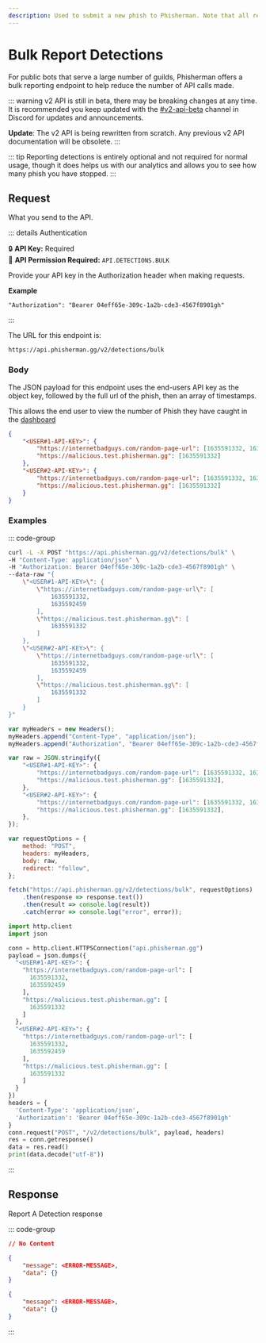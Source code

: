 ```yaml
---
description: Used to submit a new phish to Phisherman. Note that all reports are reviewed manually before any new domains are added to Phisherman.
---
```


# Bulk Report Detections <Badge type="warning" text="POST" />

For public bots that serve a large number of guilds, Phisherman offers a bulk reporting endpoint to help reduce the number of API calls made.

::: warning
v2 API is still in beta, there may be breaking changes at any time. It is recommended you keep updated with the [#v2-api-beta](https://discord.com/channels/878130674844979210/904090622208663632) channel in Discord for updates and announcements.

**Update**: The v2 API is being rewritten from scratch. Any previous v2 API documentation will be obsolete.
:::

::: tip
Reporting detections is entirely optional and not required for normal usage, though it does helps us with our analytics and allows you to see how many phish you have stopped.
:::

## Request

What you send to the API.

::: details Authentication

:lock: **API Key:** Required  
:key: **API Permission Required:** `API.DETECTIONS.BULK`

Provide your API key in the Authorization header when making requests.

**Example**

```
"Authorization": "Bearer 04eff65e-309c-1a2b-cde3-4567f8901gh"
```

:::

The URL for this endpoint is:

```
https://api.phisherman.gg/v2/detections/bulk
```

### Body

The JSON payload for this endpoint uses the end-users API key as the object key, followed by the full url of the phish, then an array of timestamps.

This allows the end user to view the number of Phish they have caught in the [dashboard](https://phisherman.gg/home)

```json
{
	"<USER#1-API-KEY>": {
		"https://internetbadguys.com/random-page-url": [1635591332, 1635592459],
		"https://malicious.test.phisherman.gg": [1635591332]
	},
	"<USER#2-API-KEY>": {
		"https://internetbadguys.com/random-page-url": [1635591332, 1635592459],
		"https://malicious.test.phisherman.gg": [1635591332]
	}
}
```

### Examples

::: code-group

```sh [CURL]
curl -L -X POST "https://api.phisherman.gg/v2/detections/bulk" \
-H "Content-Type: application/json" \
-H "Authorization: Bearer 04eff65e-309c-1a2b-cde3-4567f8901gh" \
--data-raw "{
    \"<USER#1-API-KEY>\": {
        \"https://internetbadguys.com/random-page-url\": [
            1635591332,
            1635592459
        ],
        \"https://malicious.test.phisherman.gg\": [
            1635591332
        ]
    },
    \"<USER#2-API-KEY>\": {
        \"https://internetbadguys.com/random-page-url\": [
            1635591332,
            1635592459
        ],
        \"https://malicious.test.phisherman.gg\": [
            1635591332
        ]
    }
}"

```

```js [JavaScript]
var myHeaders = new Headers();
myHeaders.append("Content-Type", "application/json");
myHeaders.append("Authorization", "Bearer 04eff65e-309c-1a2b-cde3-4567f8901gh");

var raw = JSON.stringify({
	"<USER#1-API-KEY>": {
		"https://internetbadguys.com/random-page-url": [1635591332, 1635592459],
		"https://malicious.test.phisherman.gg": [1635591332],
	},
	"<USER#2-API-KEY>": {
		"https://internetbadguys.com/random-page-url": [1635591332, 1635592459],
		"https://malicious.test.phisherman.gg": [1635591332],
	},
});

var requestOptions = {
	method: "POST",
	headers: myHeaders,
	body: raw,
	redirect: "follow",
};

fetch("https://api.phisherman.gg/v2/detections/bulk", requestOptions)
	.then(response => response.text())
	.then(result => console.log(result))
	.catch(error => console.log("error", error));
```

```py [Python]
import http.client
import json

conn = http.client.HTTPSConnection("api.phisherman.gg")
payload = json.dumps({
  "<USER#1-API-KEY>": {
    "https://internetbadguys.com/random-page-url": [
      1635591332,
      1635592459
    ],
    "https://malicious.test.phisherman.gg": [
      1635591332
    ]
  },
  "<USER#2-API-KEY>": {
    "https://internetbadguys.com/random-page-url": [
      1635591332,
      1635592459
    ],
    "https://malicious.test.phisherman.gg": [
      1635591332
    ]
  }
})
headers = {
  'Content-Type': 'application/json',
  'Authorization': 'Bearer 04eff65e-309c-1a2b-cde3-4567f8901gh'
}
conn.request("POST", "/v2/detections/bulk", payload, headers)
res = conn.getresponse()
data = res.read()
print(data.decode("utf-8"))
```

:::

## Response

Report A Detection response

::: code-group

```json [HTTP 204]
// No Content
```

```json [HTTP 400]
{
	"message": <ERROR-MESSAGE>,
	"data": {}
}
```

```json [HTTP 500]
{
	"message": <ERROR-MESSAGE>,
	"data": {}
}
```

:::